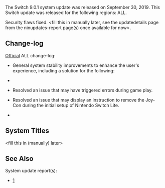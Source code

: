 The Switch 9.0.1 system update was released on September 30, 2019. This
Switch update was released for the following regions: ALL.

Security flaws fixed: \<fill this in manually later, see the
updatedetails page from the ninupdates-report page(s) once available for
now\>.

## Change-log

[Official](https://en-americas-support.nintendo.com/app/answers/detail/a_id/22525/p/897)
ALL change-log:

  - General system stability improvements to enhance the user's
    experience, including a solution for the following:

  - 
  - Resolved an issue that may have triggered errors during game play.

  - Resolved an issue that may display an instruction to remove the
    Joy-Con during the initial setup of Nintendo Switch Lite.

  - 
## System Titles

\<fill this in (manually) later\>

## See Also

System update report(s):

  - [1](https://yls8.mtheall.com/ninupdates/reports.php?date=09-30-19_08-05-09&sys=hac)
